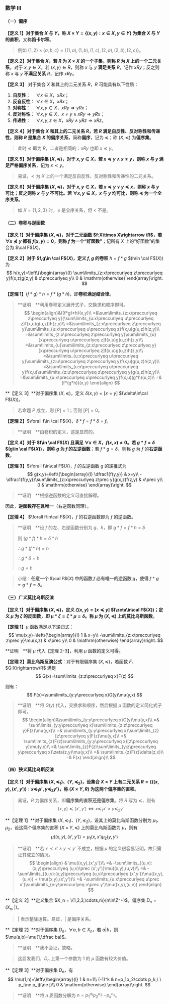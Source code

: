 ### 数学 III

#### （一）偏序

**【定义 1】**对于集合 $X$ 与 $Y$，称 $X\times Y = \left\{(x,y):x\in X, y\in Y\right\}$ 为集合 $X$ 与 $Y$ 的**直积**，又称**笛卡尔积**。

> 例如 $\{1,2\}\times\{a,b,c\}=\{(1,a),(1,b),(1,c),(2,a),(2,b),(2,c)\}$。

**【定义 2】**对于集合 $X$，若 $R$ 为 $X\times X$ 的一个子集，则称 $R$ 为 $X$ 上的一个**二元关系**。对于 $x,y\in X$，若 $(x,y)\in R$，则称 $x$ 与 $y$ **满足关系** $R$，记作 $xRy$；反之则称 $x$ 与 $y$ **不满足关系** $R$，记作 $x\not Ry$。

**【定义 3】** 对于集合 $X$ 和其上的二元关系 $R$，$R$ 可能具有以下性质：

1. **自反性**： &emsp;$\forall x\in X$，$xRx$；
2. **反自反性**： $\forall x\in X$，$x\not Rx$；
3. **对称性**： &emsp;$\forall x,y\in X$，$xRy \Rightarrow yRx$；
4. **反对称性**： $\forall x,y\in X$，$x\ne y \land xRy \Rightarrow y\not Rx$；
5. **传递性**： &emsp;$\forall x,y,z\in X$，$xRy \land yRz \Rightarrow xRz$。

**【定义 4】**对于集合 $X$ 和其上的二元关系 $R$，若 $R$ 满足自反性、反对称性和传递性，则称 $R$ 是集合 $X$ 的**偏序关系**，简称**偏序**，记为 $\preccurlyeq$；称 $(X,\preccurlyeq)$ 为**偏序集**。

> 此时 $\preccurlyeq$ 即为 $R$，二者是相同的：$xRy$ 也即 $x\preccurlyeq y$。

**【定义 5】**对于偏序集 $(X,\preccurlyeq)$，对于 $x,y\in X$，若 $x\preccurlyeq y\land x\neq y$，则称 $x$ 与 $y$ 满足**严格偏序关系**，记为 $x\prec y$。

> 易证，$\prec$ 为 $X$ 上的一个满足反自反性、反对称性和传递性的二元关系。

**【定义 6】**对于偏序集 $(X,\preccurlyeq)$，对于 $x,y\in X$，若 $x\preccurlyeq y \lor y\preccurlyeq x$，则称 $x$ 与 $y$ **可比**；反之则称 $x$ 与 $y$ **不可比**。若 $\forall x,y\in X$，$x$ 与 $y$ 均可比，则称 $\preccurlyeq$ 为一个**全序关系**。

> 如 $X=\left\{1,2,3\right\}$ 时，$\leqslant$ 是全序关系，但 $<$ 不是。

#### （二）卷积与逆函数

**【定义 1】**对于偏序集  $(X,\preccurlyeq)$，对于二元函数 $f:X\times X\rightarrow \R$，若 $\forall x\npreceq y$ 都有  $f(x,y)=0$，则称 $f$ 为一个**“好函数”**；记所有 $X$ 上的“好函数”的集合为 $\cal F$$(X)$。

**【定义 2】**对于 $f,g\in \cal F$$(X)$，定义 $f,g$ 的**卷积** $h=f*g$ $(h\in \cal F$$(X))$ 为
$$
h(x,y)=\left\{\begin{array}{l}
\sum\limits_{z:x\preccurlyeq z\preccurlyeq y}f(x,z)g(z,y) & x\preccurlyeq y\\
0 & \mathrm{otherwise}
\end{array}\right.
$$

**【定理 1】**$(f*g)*h=f*(g*h)$，即**卷积满足结合律**。

> **证明&emsp;**利用卷积定义展开式子，交换求和顺序即可。
> $$
> \begin{align}&((f*g)*h)(x,y)\\
> =&\sum\limits_{z:x\preccurlyeq z\preccurlyeq y}(\sum\limits_{u:x\preccurlyeq u\preccurlyeq z}f(x,u)g(u,z))h(z,y)\\
> =&\sum\limits_{z:x\preccurlyeq z\preccurlyeq y}\sum\limits_{u:x\preccurlyeq u\preccurlyeq z}f(x,u)g(u,z)h(z,y)\\
> =&\sum\limits_{z:x\preccurlyeq z\preccurlyeq y}\sum\limits_{u}[x\preccurlyeq u\preccurlyeq z]f(x,u)g(u,z)h(z,y)\\
> =&\sum\limits_{u}\sum\limits_{z:x\preccurlyeq z\preccurlyeq y}[x\preccurlyeq u\preccurlyeq z]f(x,u)g(u,z)h(z,y)\\
> =&\sum\limits_{u:x\preccurlyeq u\preccurlyeq y}\sum\limits_{z:u\preccurlyeq z\preccurlyeq y}f(x,u)g(u,z)h(z,y)\\
> =&\sum\limits_{u:x\preccurlyeq u\preccurlyeq y}f(x,u)\sum\limits_{z:u\preccurlyeq z\preccurlyeq y}g(u,z)h(z,y)\\
> =&\sum\limits_{u:x\preccurlyeq u\preccurlyeq y}f(x,u)(g*h)(u,z)\\
> =&(f*(g*h))(x,y)
> \end{align}
> $$

**【定义 3】**对于偏序集 $(X,\preccurlyeq)$，定义 $\delta(x,y)=[x=y]$ $(\delta\in\cal F$$(X))$。

> 若命题 $P$ 成立，则 $[P]=1$；否则 $[P]=0$。

**【定理 2】**$\forall f\in \cal F$$(X)$，$\delta*f=f*\delta=f$。

> **证明&emsp;**由卷积的定义，这是显然的。

**【定义 4】**对于 $f\in \cal F$$(X)$ 且满足 $\forall x\in X$，$f(x,x)\ne0$。若 $g*f=\delta$ $(g\in \cal F$$(X))$，则称 $g$ 为 $f$ 的**左逆函数**；若 $f*g=\delta$，则称 $g$ 为 $f$ 的**右逆函数**。

**【定理 3】**$\forall f\in\cal F$$(X)$，$f$  的左逆函数 $g$ 的递推式为
$$
g(x,y)=\left\{\begin{array}{l}
\dfrac1{f(y,y)} & x=y\\
-\dfrac1{f(y,y)}\sum\limits_{z:x\preccurlyeq z\prec y}g(x,z)f(z,y) & x\prec y\\
0 & \mathrm{otherwise}
\end{array}\right.
$$
> **证明&emsp;**根据逆函数的定义可直接解得。

因此，**逆函数存在且唯一**（右逆函数同理）。

**【定理 4】** $\forall f\in\cal F$$(X)$，$f$  的右逆函数即为 $f$ 的逆函数。

> **证明&emsp;**设 $f$ 的左、右逆函数分别为 $g$、$h$，即 $g*f=f*h=\delta$
>
> 则 $(g*f)*h=\delta*h$
>
>$\therefore g*(f*h)=h$
>
>$\therefore g*\delta=h$
>
>$\therefore g=h$

> 小结：**任意一个 $\cal F$$(X)$ 中的函数 $f$ 必有唯一的逆函数 $g$，使得 $f*g=g*f=\delta$。**

#### （三）广义莫比乌斯反演

**【定义 1】**对于偏序集 $(X,\preccurlyeq)$，定义 $\zeta(x,y)=[x\preccurlyeq y]$ $(\zeta\in\cal F$$(X))$；定义 $\mu$ 为 $\zeta$ 的反函数，即 $\mu*\zeta=\zeta*\mu=\delta$。称 $\mu$ 为 $(X,\preccurlyeq)$ 上的**莫比乌斯函数**。

**【定理 1】**$\mu$ 函数满足以下递归式：
$$
\mu(x,y)=\left\{\begin{array}{l}
1 & x=y\\
-\sum\limits_{z:x\preccurlyeq z\prec y}\mu(x,z) & x\prec y\\
0 & \mathrm{otherwise}
\end{array}\right.
$$

**证明&emsp;**将 $\mu$ 代入【定理 2-3】，利用 $\mu$ 函数的定义可得。

**【定理 2】莫比乌斯反演公式**：对于有限偏序集 $(X,\preccurlyeq)$，若函数 $F$、$G:X\rightarrow\R$ 满足
$$
G(x)=\sum\limits_{z:z\preccurlyeq x}F(z)
$$

则有：
$$
F(x)=\sum\limits_{y:y\preccurlyeq x}G(y)\mu(y,x)
$$

> **证明&emsp;**将 $G(y)$ 代入，交换求和顺序，然后根据 $\mu$ 函数的定义简化式子即可。
> $$
> \begin{align}&\sum\limits_{y:y\preccurlyeq x}G(y)\mu(y,x)\\
> =& \sum\limits_{y:y\preccurlyeq x}\sum\limits_{z:z\preccurlyeq y}F(z)\mu(y,x)\\
> =& \sum\limits_{y:y\preccurlyeq x}\sum\limits_{z}[z\preccurlyeq y]F(z)\mu(y,x)\\
> =& \sum\limits_{z}F(z)\sum\limits_{y:y\preccurlyeq x}[z\preccurlyeq y]\mu(y,x)\\
> =& \sum\limits_{z}F(z)\sum\limits_{y:z\preccurlyeq y\preccurlyeq x}\zeta(z,y)\mu(y,x)\\
> =& \sum\limits_{z}F(z)\delta(z,x)\\
> =& F(x)
> \end{align}\\
> $$

#### （四）狭义莫比乌斯反演

**【定义 1】**对于偏序集 $(X,\preccurlyeq_1)$、$(Y,\preccurlyeq_2)$，设集合 $X\times Y$ 上有二元关系 $R=\{((x,y),(x',y')):x\preccurlyeq_1x', y\preccurlyeq_2y'\}$，称 $(X\times Y,R)$  为这两个**偏序集的直积**。

> 易证，$R$ 为偏序关系，即**偏序集的直积还是偏序集**。将 $R$ 写为 $\preccurlyeq$，则有
> $$
> (x,y)\preccurlyeq(x',y')\iff x\preccurlyeq_1x'\land y\preccurlyeq_2y'
> $$

**【定理 1】**对于偏序集 $(X,\preccurlyeq_1)$、$(Y,\preccurlyeq_2)$，设其上的莫比乌斯函数分别为 $\mu_1$、$\mu_2$，设这两个偏序集的直积 $(X\times Y,\preccurlyeq)$ 上的莫比乌斯函数为 $\mu$，则有
$$
\mu((x,y),(x',y'))=\mu_1(x,x')\mu_2(y,y')
$$

> **证明&emsp;**若 $x\prec x'\land y\prec y'$ 不成立，根据 $\mu$ 的定义很容易证明，故只需证其成立的情况。
> $$
> \begin{align} & \mu((x,y),(x',y'))\\
> =& -\sum\limits_{(u,v):(x,y)\preccurlyeq (u,v)\prec (x',y')}\mu((x,y),(u,v))\\
> =& -\sum\limits_{(u,v):(x,y)\preccurlyeq (u,v)\preccurlyeq (x',y')}\mu((x,y),(u,v)) + \mu((x,y),(x',y'))\\
> =& -\sum\limits_{u:x\preccurlyeq u\prec x'}\sum\limits_{v:y\preccurlyeq v\prec y'}\mu((x,y),(u,v))
> \end{align}
> $$

**【定义 2】**定义集合 $X_n = \{1,2,3,\cdots,n\}(n\in\Z^+)$，偏序集 $D_n=(X_n,|)$。

> $|$ 表示整除运算。易证，$|$ 是偏序关系。

**【定理 2】**对于偏序集 $D_n$，$\forall a,b\in X_n$，若 $a|b$，则 $\mu(a,b)=\mu(1,\dfrac ba)$。

> **证明&emsp;**我不会证，故略。

> 这启发我们，$D_n$ 上第一个参数为 $1$ 的 $\mu$ 函数有较大价值。

**【定理 3】**对于偏序集 $D_n$，有
$$
\mu(1,n)=\left\{\begin{array}{l}
1 & n=1\\
(-1)^k & n=p_1p_2\cdots p_k,\ \ p_i\ne p_j(i\ne j)\\
0 & \mathrm{otherwise}
\end{array}\right.
$$

> **证明&emsp;**将 $n$ 质因数分解为 $n=p_1^{a_1}p_2^{a_2}\cdots p_k^{n_k}$。


